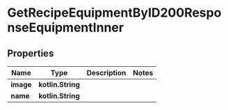 
# GetRecipeEquipmentByID200ResponseEquipmentInner

## Properties
| Name | Type | Description | Notes |
| ------------ | ------------- | ------------- | ------------- |
| **image** | **kotlin.String** |  |  |
| **name** | **kotlin.String** |  |  |



